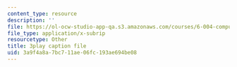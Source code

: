 ```yaml
---
content_type: resource
description: ''
file: https://ol-ocw-studio-app-qa.s3.amazonaws.com/courses/6-004-computation-structures-spring-2017/3a9f4a8a7bc711ae06fc193ae694be08_RFu2N_6lkmw.srt
file_type: application/x-subrip
resourcetype: Other
title: 3play caption file
uid: 3a9f4a8a-7bc7-11ae-06fc-193ae694be08
---
```

